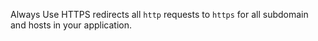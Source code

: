 Always Use HTTPS redirects all `http` requests to `https` for all subdomain and hosts in your application.
